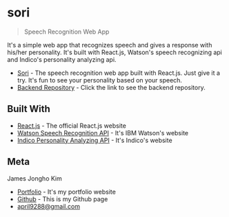 # sori
> Speech Recognition Web App

It's a simple web app that recognizes speech and gives a response with his/her personality. It's built with React.js, Watson's speech recognizing api and Indico's personality analyzing api.

* [Sori](https://april9288.github.io/sori/) - The speech recognition web app built with React.js. Just give it a try. It's fun to see your personality based on your speech.
* [Backend Repository](https://github.com/april9288/sori_api) - Click the link to see the backend repository.

## Built With

* [React.js](https://reactjs.org/) - The official React.js website
* [Watson Speech Recognition API](https://www.ibm.com/watson/) - It's IBM Watson's website
* [Indico Personality Analyzing API](https://indico.io/) - It's Indico's website

## Meta

James Jongho Kim 
- [Portfolio](https://april9288.github.io/) - It's my portfolio website
- [Github](https://github.com/april9288) - This is my Github page
- april9288@gmail.com
